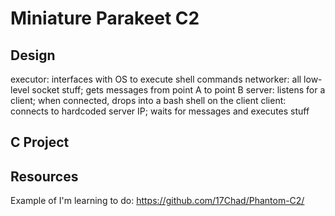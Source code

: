 # Miniature Parakeet C2
## Design

executor: interfaces with OS to execute shell commands
networker: all low-level socket stuff; gets messages from point A to point B
server: listens for a client; when connected, drops into a bash shell on the client
client: connects to hardcoded server IP; waits for messages and executes stuff


## C Project


## Resources

Example of I'm learning to do: https://github.com/17Chad/Phantom-C2/